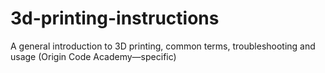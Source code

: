 # 3d-printing-instructions
A general introduction to 3D printing, common terms, troubleshooting and usage (Origin Code Academy—specific)
